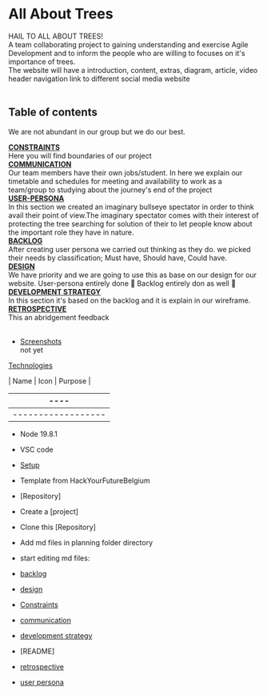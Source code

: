# All About Trees

HAIL TO ALL ABOUT TREES!</br>A team collaborating project to gaining
understanding and exercise Agile Development and to inform the people who are
willing to focuses on it's importance of trees.</br> The website will have a
introduction, content, extras, diagram, article, video header navigation link to
different social media website </br></br>

## Table of contents </br>

We are not abundant in our group but we do our best.</br>

[**CONSTRAINTS**](https://github.com/HYF-Class20/agile-development-group3-all-about-tree/blob/master/planning/constraints.md)
</br> Here you will find boundaries of our project</br>
[**COMMUNICATION**](https://github.com/HYF-Class20/agile-development-group3-all-about-tree/blob/master/planning/constraints.md)
</br> Our team members have their own jobs/student. In here we explain our
timetable and schedules for meeting and availability to work as a team/group to
studying about the journey's end of the project</br>
[**USER-PERSONA**](https://github.com/HYF-Class20/agile-development-group3-all-about-tree/blob/master/planning/user-personas.md)
</br> In this section we created an imaginary bullseye spectator in order to
think avail their point of view.The imaginary spectator comes with their
interest of protecting the tree searching for solution of their to let people
know about the important role they have in nature.</br>
[**BACKLOG**](https://github.com/HYF-Class20/agile-development-group3-all-about-tree/tree/Backlog/planning)</br>
After creating user persona we carried out thinking as they do. we picked their
needs by classification; Must have, Should have, Could have.</br>
[**DESIGN**](https://github.com/HYF-Class20/agile-development-group3-all-about-tree/blob/Backlog/planning/design.md)</br>
We have priority and we are going to use this as base on our design for our
website. User-persona entirely done 🤝 Backlog entirely don as well 🏁 </br>
[**DEVELOPMENT STRATEGY**](https://github.com/HYF-Class20/agile-development-group3-all-about-tree/blob/Backlog/planning/development-strategy.md)</br>
In this section it's based on the backlog and it is explain in our wireframe.
</br>
[**RETROSPECTIVE**](https://github.com/HYF-Class20/agile-development-group3-all-about-tree/blob/retrospective/planning/retrospective.md)
</br> This an abridgement feedback</br></br>

- [Screenshots](#screenshots)</br>not yet</br>

[Technologies](#technologies)

| Name | Icon | Purpose |

| ---- |
------------------------------------------------------------------------------------------------|
------------------| | Agile ![img](agile-lifecycle_0.png)|

- Node 19.8.1
- VSC code

- [Setup](#setup)
- Template from HackYourFutureBelgium
- [Repository]
- Create a [project]
- Clone this [Repository]
- Add md files in planning folder directory
- start editing md files:

- [backlog](/agile-development-group3-all-about-tree/planning/backlog.md)
- [design](/agile-development-group3-all-about-tree/planning/design.md)
- [Constraints](/agile-development-group3-all-about-tree/planning/constraints.md)
- [communication](/agile-development-group3-all-about-tree/planning/communication.md)
- [development strategy](/agile-development-group3-all-about-tree/planning/)
- [README]
- [retrospective](/agile-development-group3-all-about-tree/planning/retrospective.md)
- [user persona](/agile-development-group3-all-about-tree/planning/user-personas.md)
